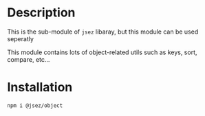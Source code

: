 # Description
This is the sub-module of `jsez` libaray, but this module can be used seperatly

This module contains lots of object-related utils such as keys, sort, compare, etc...

# Installation
`npm i @jsez/object`